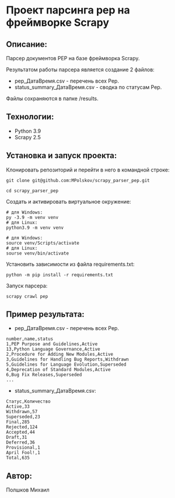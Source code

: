 # Проект парсинга pep на фреймворке Scrapy

## Описание:

Парсер документов PEP на базе фреймворка Scrapy.

Результатом работы парсера является создание 2 файлов:
* pep_ДатаВремя.csv - перечень всех Pep.
* status_summary_ДатаВремя.csv - сводка по статусам Pep.

Файлы сохраняются в папке /results.

## Технологии:
* Python 3.9
* Scrapy 2.5

## Установка и запуск проекта:
Клонировать репозиторий и перейти в него в командной строке:
```
git clone git@github.com:MPolskov/scrapy_parser_pep.git
```
```
cd scrapy_parser_pep
```
Cоздать и активировать виртуальное окружение:
```
# для Windows:
py -3.9 -m venv venv
# для Linux:
python3.9 -m venv venv
```
```
# для Windows:
source venv/Scripts/activate
# для Linux:
sourse venv/bin/activate
```
Установить зависимости из файла requirements.txt:
```
python -m pip install -r requirements.txt
```
Запуск парсера:
```
scrapy crawl pep
```
## Пример результата:
* pep_ДатаВремя.csv - перечень всех Pep.
```
number,name,status
1,PEP Purpose and Guidelines,Active
13,Python Language Governance,Active
2,Procedure for Adding New Modules,Active
3,Guidelines for Handling Bug Reports,Withdrawn
5,Guidelines for Language Evolution,Superseded
4,Deprecation of Standard Modules,Active
6,Bug Fix Releases,Superseded
...
```
* status_summary_ДатаВремя.csv:
```
Статус,Количество
Active,33
Withdrawn,57
Superseded,23
Final,285
Rejected,124
Accepted,44
Draft,31
Deferred,36
Provisional,1
April Fool!,1
Total,635
```

## Автор:
Полшков Михаил